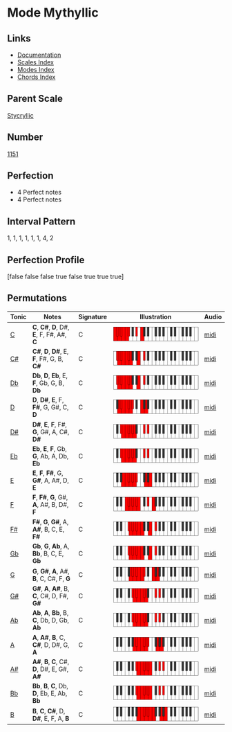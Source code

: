 # Mode Mythyllic

## Links

- [Documentation](index.md)
- [Scales Index](Scales.md)
- [Modes Index](Modes.md)
- [Chords Index](Chords.md)

## Parent Scale

[Stycryllic](ScaleStycryllic.md)

## Number

[1151](https://ianring.com/musictheory/scales/1151)

## Perfection

- 4 Perfect notes
- 4 Perfect notes

## Interval Pattern

1, 1, 1, 1, 1, 1, 4, 2

## Perfection Profile

[false false false true false true true true]

## Permutations

| Tonic | Notes | Signature | Illustration | Audio |
|-------|-------|-----------|--------------|-------|
| [C](ModeCNaturalMythyllic.md) | **C**, **C#**, **D**, D#, **E**, F, F#, A#, **C** | C | ![CNaturalMythyllic](ModeCNaturalMythyllic.png) | [midi](https://github.com/edipermadi/music/blob/main/docs/ModeCNaturalMythyllic.mid?raw=true) |
| [C#](ModeCSharpMythyllic.md) | **C#**, **D**, **D#**, E, **F**, F#, G, B, **C#** | C | ![CSharpMythyllic](ModeCSharpMythyllic.png) | [midi](https://github.com/edipermadi/music/blob/main/docs/ModeCSharpMythyllic.mid?raw=true) |
| [Db](ModeDFlatMythyllic.md) | **Db**, **D**, **Eb**, E, **F**, Gb, G, B, **Db** | C | ![DFlatMythyllic](ModeDFlatMythyllic.png) | [midi](https://github.com/edipermadi/music/blob/main/docs/ModeDFlatMythyllic.mid?raw=true) |
| [D](ModeDNaturalMythyllic.md) | **D**, **D#**, **E**, F, **F#**, G, G#, C, **D** | C | ![DNaturalMythyllic](ModeDNaturalMythyllic.png) | [midi](https://github.com/edipermadi/music/blob/main/docs/ModeDNaturalMythyllic.mid?raw=true) |
| [D#](ModeDSharpMythyllic.md) | **D#**, **E**, **F**, F#, **G**, G#, A, C#, **D#** | C | ![DSharpMythyllic](ModeDSharpMythyllic.png) | [midi](https://github.com/edipermadi/music/blob/main/docs/ModeDSharpMythyllic.mid?raw=true) |
| [Eb](ModeEFlatMythyllic.md) | **Eb**, **E**, **F**, Gb, **G**, Ab, A, Db, **Eb** | C | ![EFlatMythyllic](ModeEFlatMythyllic.png) | [midi](https://github.com/edipermadi/music/blob/main/docs/ModeEFlatMythyllic.mid?raw=true) |
| [E](ModeENaturalMythyllic.md) | **E**, **F**, **F#**, G, **G#**, A, A#, D, **E** | C | ![ENaturalMythyllic](ModeENaturalMythyllic.png) | [midi](https://github.com/edipermadi/music/blob/main/docs/ModeENaturalMythyllic.mid?raw=true) |
| [F](ModeFNaturalMythyllic.md) | **F**, **F#**, **G**, G#, **A**, A#, B, D#, **F** | C | ![FNaturalMythyllic](ModeFNaturalMythyllic.png) | [midi](https://github.com/edipermadi/music/blob/main/docs/ModeFNaturalMythyllic.mid?raw=true) |
| [F#](ModeFSharpMythyllic.md) | **F#**, **G**, **G#**, A, **A#**, B, C, E, **F#** | C | ![FSharpMythyllic](ModeFSharpMythyllic.png) | [midi](https://github.com/edipermadi/music/blob/main/docs/ModeFSharpMythyllic.mid?raw=true) |
| [Gb](ModeGFlatMythyllic.md) | **Gb**, **G**, **Ab**, A, **Bb**, B, C, E, **Gb** | C | ![GFlatMythyllic](ModeGFlatMythyllic.png) | [midi](https://github.com/edipermadi/music/blob/main/docs/ModeGFlatMythyllic.mid?raw=true) |
| [G](ModeGNaturalMythyllic.md) | **G**, **G#**, **A**, A#, **B**, C, C#, F, **G** | C | ![GNaturalMythyllic](ModeGNaturalMythyllic.png) | [midi](https://github.com/edipermadi/music/blob/main/docs/ModeGNaturalMythyllic.mid?raw=true) |
| [G#](ModeGSharpMythyllic.md) | **G#**, **A**, **A#**, B, **C**, C#, D, F#, **G#** | C | ![GSharpMythyllic](ModeGSharpMythyllic.png) | [midi](https://github.com/edipermadi/music/blob/main/docs/ModeGSharpMythyllic.mid?raw=true) |
| [Ab](ModeAFlatMythyllic.md) | **Ab**, **A**, **Bb**, B, **C**, Db, D, Gb, **Ab** | C | ![AFlatMythyllic](ModeAFlatMythyllic.png) | [midi](https://github.com/edipermadi/music/blob/main/docs/ModeAFlatMythyllic.mid?raw=true) |
| [A](ModeANaturalMythyllic.md) | **A**, **A#**, **B**, C, **C#**, D, D#, G, **A** | C | ![ANaturalMythyllic](ModeANaturalMythyllic.png) | [midi](https://github.com/edipermadi/music/blob/main/docs/ModeANaturalMythyllic.mid?raw=true) |
| [A#](ModeASharpMythyllic.md) | **A#**, **B**, **C**, C#, **D**, D#, E, G#, **A#** | C | ![ASharpMythyllic](ModeASharpMythyllic.png) | [midi](https://github.com/edipermadi/music/blob/main/docs/ModeASharpMythyllic.mid?raw=true) |
| [Bb](ModeBFlatMythyllic.md) | **Bb**, **B**, **C**, Db, **D**, Eb, E, Ab, **Bb** | C | ![BFlatMythyllic](ModeBFlatMythyllic.png) | [midi](https://github.com/edipermadi/music/blob/main/docs/ModeBFlatMythyllic.mid?raw=true) |
| [B](ModeBNaturalMythyllic.md) | **B**, **C**, **C#**, D, **D#**, E, F, A, **B** | C | ![BNaturalMythyllic](ModeBNaturalMythyllic.png) | [midi](https://github.com/edipermadi/music/blob/main/docs/ModeBNaturalMythyllic.mid?raw=true) |
